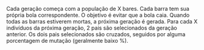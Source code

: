 Cada geração começa com a população de X bares. Cada barra tem sua própria bola correspondente. O objetivo é evitar que a bola caia. Quando todas as barras estiverem mortas, a próxima geração é gerada. Para cada X indivíduos da próxima geração, 2 pais são selecionados da geração anterior. Os dois pais selecionados são cruzados, seguidos por alguma porcentagem de mutação (geralmente baixo %).


